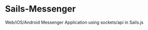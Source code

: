 Sails-Messenger
===============

Web/iOS/Android Messenger Application using sockets/api in Sails.js
